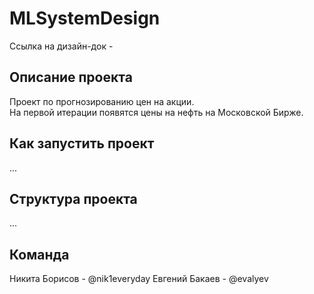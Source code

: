 # MLSystemDesign
Ссылка на дизайн-док - <a href="/designdoc"></a>

## Описание проекта
Проект по прогнозированию цен на акции. <br>
На первой итерации появятся цены на нефть на Московской Бирже.

## Как запустить проект
...

## Структура проекта
...

## Команда
Никита Борисов - @nik1everyday
Евгений Бакаев - @evalyev
